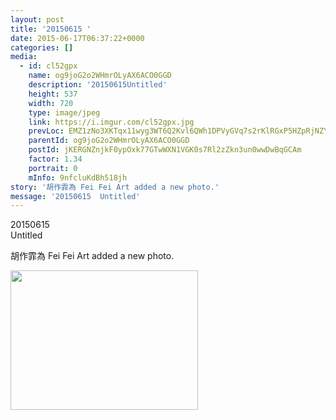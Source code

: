 ```yaml
---
layout: post
title: '20150615 ' 
date: 2015-06-17T06:37:22+0000 
categories: [] 
media:
  - id: cl52gpx
    name: og9joG2o2WHmrOLyAX6ACO0GGD
    description: '20150615Untitled'   
    height: 537
    width: 720
    type: image/jpeg
    link: https://i.imgur.com/cl52gpx.jpg
    prevLoc: EMZ1zNo3XKTqx11wyg3WT6Q2Kvl6QWh1DPVyGVq7s2rKlRGxP5HZpRjNZYZ3u7Xgv6D5ALfxgZ8rYLE2cV7rYL62VzSv8q0ZGJRYcL20K7RDywIlnwWAE2R3iLGY9kBon5iVjoV6RJJkik16VBZJXls5kKKlPxq9uYQqKlAAy5fo4Gxnzww5unNpJ7n1BrF9vk3VgA9JT1gnlwN6YnfpAyko4MODf24Al8qJpBUN0nD1NxPqCqYJxw4JjVI27JY02Lmj
    parentId: og9joG2o2WHmrOLyAX6ACO0GGD
    postId: jKERGNZnjkF0ypOxk77GTwWXN1VGK0s7Rl2zZkn3un0wwDwBqGCAm
    factor: 1.34
    portrait: 0
    mInfo: 9nfcluKdBh518jh
story: '胡作霏為 Fei Fei Art added a new photo.'  
message: '20150615  Untitled'  
---
```


20150615  
Untitled
 
 
[//]: #story:
胡作霏為 Fei Fei Art added a new photo.


[//]: #media:  
<a href="https://i.imgur.com/cl52gpx.jpg"><img src="https://i.imgur.com/cl52gpx.jpg" height="223" width="300" /></a> 
 
